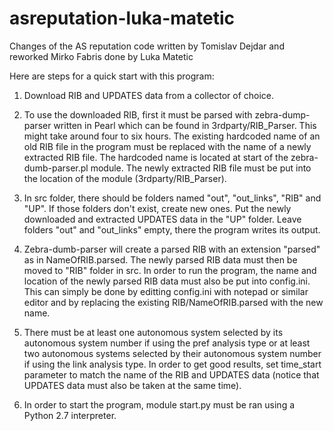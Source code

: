 asreputation-luka-matetic
=========================

Changes of the AS reputation code written by Tomislav Dejdar and reworked Mirko Fabris done by Luka Matetic

Here are steps for a quick start with this program:
1. Download RIB and UPDATES data from a collector of choice.

2. To use the downloaded RIB, first it must be parsed with zebra-dump-parser written in Pearl which
can be found in 3rdparty/RIB_Parser. This might take around four to six hours. The existing hardcoded name of
an old RIB file in the program must be replaced with the name of a newly extracted RIB file. 
The hardcoded name is located at start of the zebra-dumb-parser.pl module. 
The newly extracted RIB file must be put into the location of the module (3rdparty/RIB_Parser).

3. In src folder, there should be folders named "out", "out_links", "RIB" and "UP". If those folders don't exist,
create new ones. Put the newly downloaded and extracted UPDATES data in the "UP" folder. Leave folders "out" and 
"out_links" empty, there the program writes its output.

4. Zebra-dumb-parser will create a parsed RIB with an extension "parsed" as in NameOfRIB.parsed. The newly 
parsed RIB data must then be moved to "RIB" folder in src. In order to run the program, the name and
location of the newly parsed RIB data must also be put into config.ini. 
This can simply be done by editting config.ini with notepad or similar editor and 
by replacing the existing RIB/NameOfRIB.parsed with the new name.

4. There must be at least one autonomous system selected by its autonomous system number if using the 
pref analysis type or at least two autonomous systems selected by their autonomous system number if using the 
link analysis type. In order to get good results, set time_start parameter to match the name of the RIB
and UPDATES data (notice that UPDATES data must also be taken at the same time).

5. In order to start the program, module start.py must be ran using a Python 2.7 interpreter. 